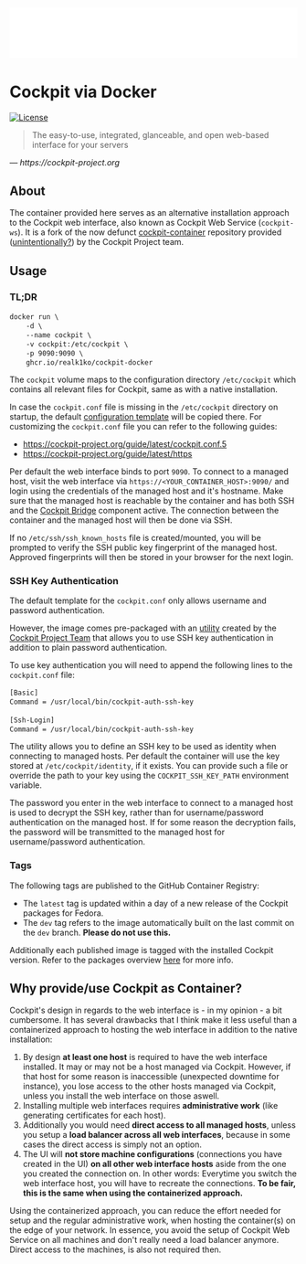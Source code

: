 ![Cockpit Logo](cockpit-logo.png)

# Cockpit via Docker

[![License](https://img.shields.io/github/license/realk1ko/cockpit-docker.svg)](https://github.com/realk1ko/cockpit-docker/blob/main/LICENSE)

> The easy-to-use, integrated, glanceable, and open web-based interface for your servers

_&#8213; https://cockpit-project.org_

## About

The container provided here serves as an alternative installation approach to the Cockpit web interface, also known as
Cockpit Web Service (`cockpit-ws`). It is a fork of the now
defunct [cockpit-container](https://github.com/cockpit-project/cockpit-container) repository
provided ([unintentionally?](https://github.com/cockpit-project/cockpit/issues/17568#issuecomment-1186925794)) by the
Cockpit Project team.

## Usage

### TL;DR

```
docker run \
    -d \
    --name cockpit \
    -v cockpit:/etc/cockpit \
    -p 9090:9090 \
    ghcr.io/realk1ko/cockpit-docker
```

The `cockpit` volume maps to the configuration directory `/etc/cockpit` which contains all relevant files for Cockpit,
same as with a native installation.

In case the `cockpit.conf` file is missing in the `/etc/cockpit` directory on startup, the
default [configuration template](https://github.com/realk1ko/cockpit-docker/blob/main/container/usr/local/etc/cockpit-docker/cockpit.conf.template)
will be copied there. For customizing the `cockpit.conf` file you can refer to the following guides:

- https://cockpit-project.org/guide/latest/cockpit.conf.5
- https://cockpit-project.org/guide/latest/https

Per default the web interface binds to port `9090`. To connect to a managed host, visit the web
interface via `https://<YOUR_CONTAINER_HOST>:9090/` and login using the credentials of the managed host and it's
hostname. Make sure that the managed host is reachable by the container and has both SSH and
the [Cockpit Bridge](https://cockpit-project.org/guide/latest/cockpit-bridge.1.html) component active. The connection
between the container and the managed host will then be done via SSH.

If no `/etc/ssh/ssh_known_hosts` file is created/mounted, you will be prompted to verify the SSH public key fingerprint
of the managed host. Approved fingerprints will then be stored in your browser for the next login.

### SSH Key Authentication

The default template for the `cockpit.conf` only allows username and password authentication.

However, the image comes pre-packaged with
an [utility](https://github.com/realk1ko/cockpit-docker/blob/main/container/usr/local/bin/cockpit-auth-ssh-key) created
by
the [Cockpit Project Team](https://github.com/cockpit-project) that allows you to use SSH key authentication in addition
to plain password authentication.

To use key authentication you will need to append the following lines to the `cockpit.conf` file:

```
[Basic]
Command = /usr/local/bin/cockpit-auth-ssh-key

[Ssh-Login]
Command = /usr/local/bin/cockpit-auth-ssh-key
```

The utility allows you to define an SSH key to be used as identity when connecting to managed hosts. Per default the
container will use the key stored at `/etc/cockpit/identity`, if it exists. You can provide such a file or override the
path to your key using the `COCKPIT_SSH_KEY_PATH` environment variable.

The password you enter in the web interface to connect to a managed host is used to decrypt the SSH key, rather than for
username/password authentication on the managed host. If for some reason the decryption fails, the password will be
transmitted to the managed host for username/password authentication.

### Tags

The following tags are published to the GitHub Container Registry:

- The `latest` tag is updated within a day of a new release of the Cockpit packages for Fedora.
- The `dev` tag refers to the image automatically built on the last commit on the `dev` branch. **Please do not use
  this.**

Additionally each published image is tagged with the installed Cockpit version. Refer to the packages
overview [here](https://github.com/users/realk1ko/packages/container/package/cockpit-docker) for more info.

## Why provide/use Cockpit as Container?

Cockpit's design in regards to the web interface is - in my opinion - a bit cumbersome. It has several drawbacks that I
think make it less useful than a containerized approach to hosting the web interface in addition to the native
installation:

1. By design **at least one host** is required to have the web interface installed. It may or may not be a host managed
   via Cockpit. However, if that host for some reason is inaccessible (unexpected downtime for instance), you lose
   access to the other hosts managed via Cockpit, unless you install the web interface on those aswell.
2. Installing multiple web interfaces requires **administrative work** (like generating certificates for each host).
3. Additionally you would need **direct access to all managed hosts**, unless you setup a **load balancer across all web
   interfaces**, because in some cases the direct access is simply not an option.
4. The UI will **not store machine configurations** (connections you have created in the UI) **on all other web
   interface hosts** aside from the one you created the connection on. In other words: Everytime you switch the web
   interface host, you will have to recreate the connections. **To be fair, this is the same when using the
   containerized approach.**

Using the containerized approach, you can reduce the effort needed for setup and the regular administrative work, when
hosting the container(s) on the edge of your network. In essence, you avoid the setup of Cockpit Web Service on all
machines and don't really need a load balancer anymore. Direct access to the machines, is also not required then.
